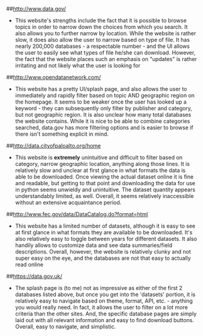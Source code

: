 ##http://www.data.gov/
- This website's strengths include the fact that it is possible to browse topics in order to narrow down the choices from which you
  search. It also allows you to further narrow by location. While the website is rather slow, it does also allow the user to narrow
  based on type of file. It has nearly 200,000 databases - a respectable number - and the UI allows the user to easily see what types
  of file he/she can download. However, the fact that the website places such an emphasis on "updates" is rather irritating and not 
  likely what the user is looking for

##http://www.opendatanetwork.com/
- This website has a pretty UI/splash page, and also allows the user to immediately and rapidly filter based on topic AND geographic
  region on the homepage. It seems to be weaker once the user has looked up a keyword - they can subsequently only filter by publisher
  and category, but not geographic region. It is also unclear how many total databases the website contains. While it is nice to be able
  to combine categories searched, data.gov has more filtering options and is easier to browse if there isn't something explicit in mind.

##http://data.cityofpaloalto.org/home
- This website is **extremely** unintuitive and difficult to filter based on category, narrow geographic location, anything along those lines.
  It is relatively slow and unclear at first glance in what formats the data is able to be downloaded. Once viewing the actual dataset
  online it is fine and readable, but getting to that point and downloading the data for use in python seems unwieldy and unintuitive.
  The dataset quantity appears understandably limited, as well. Overall, it seems relatively inaccessible without an extensive acquaintance
  period.

##http://www.fec.gov/data/DataCatalog.do?format=html
- This website has a limited number of datasets, although it is easy to see at first glance in what formats they are available to be 
  downloaded. It's also relatively easy to toggle between years for different datasets. It also handily allows to customize data and
  see data summaries/field descriptions. Overall, however, the website is relatively clunky and not super easy on the eye, and the 
  databases are not that easy to actually read online

##https://data.gov.uk/
- The splash page is (to me) not as impressive as either of the first 2 databases listed above, but once you get into the 'datasets'
  portion, it is relatively easy to navigate based on theme, format, API, etc. - anything you would really need. In fact, it allows 
  the user to filter on a lot more criteria than the other sites. And, the specific database pages are simply laid out with all relevant 
  information and easy to find download buttons. Overall, easy to navigate, and simplistic.
